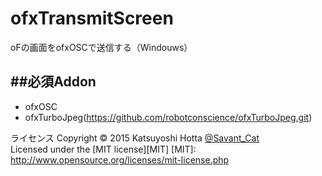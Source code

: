 # ofxTransmitScreen
oFの画面をofxOSCで送信する（Windouws）

##必須Addon
------
+ ofxOSC 
+ ofxTurboJpeg(https://github.com/robotconscience/ofxTurboJpeg.git)

ライセンス
Copyright &copy; 2015 Katsuyoshi Hotta [@Savant_Cat](https://twitter.com/Savant_Cat)  
Licensed under the [MIT license][MIT]
[MIT]: http://www.opensource.org/licenses/mit-license.php
